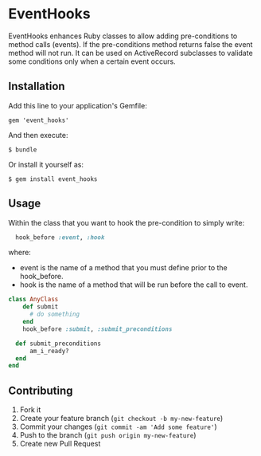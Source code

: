 # EventHooks

EventHooks enhances Ruby classes to allow adding pre-conditions to method calls (events).
If the pre-conditions method returns false the event method will not run. It can be used on ActiveRecord subclasses to validate some conditions only when a certain event occurs. 

## Installation

Add this line to your application's Gemfile:

    gem 'event_hooks'

And then execute:

    $ bundle

Or install it yourself as:

    $ gem install event_hooks

## Usage

Within the class that you want to hook the pre-condition to simply write:
```ruby
  hook_before :event, :hook
```

where:
* event is the name of a method that you must define prior to the hook_before.
* hook is the name of a method that will be run before the call to event. 

```ruby
class AnyClass
	def submit
	  # do something
	end
	hook_before :submit, :submit_preconditions

  def submit_preconditions
	  am_i_ready?
  end
end
```


## Contributing

1. Fork it
2. Create your feature branch (`git checkout -b my-new-feature`)
3. Commit your changes (`git commit -am 'Add some feature'`)
4. Push to the branch (`git push origin my-new-feature`)
5. Create new Pull Request
